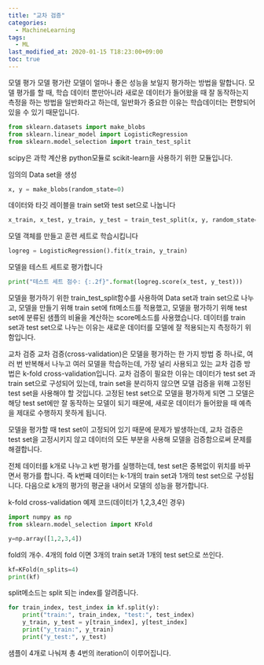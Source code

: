 ```yaml
---
title: "교차 검증"
categories: 
  - MachineLearning
tags:
  - ML
last_modified_at: 2020-01-15 T18:23:00+09:00
toc: true
---
```


모델 평가
모델 평가란 모델이 얼마나 좋은 성능을 보일지 평가하는 방법을 말합니다.
모델 평가를 할 때, 학습 데이터 뿐만아니라 새로운 데이터가 들어왔을 때 잘 동작하는지 측정을 하는 방법을 일반화라고 하는데,
일반화가 중요한 이유는 학습데이터는 편향되어 있을 수 있기 때문입니다.

```python
from sklearn.datasets import make_blobs
from sklearn.linear_model import LogisticRegression
from sklearn.model_selection import train_test_split
```
scipy은 과학 계산용 python모듈로 scikit-learn을 사용하기 위한 모듈입니다.

임의의 Data set을 생성

```python
x, y = make_blobs(random_state=0)
```
데이터와 타깃 레이블을 train set와 test set으로 나눕니다
```python
x_train, x_test, y_train, y_test = train_test_split(x, y, random_state=0)
```

 모델 객체를 만들고 훈련 세트로 학습시킵니다

```python
logreg = LogisticRegression().fit(x_train, y_train)
```
모델을 테스트 세트로 평가합니다
```python
print("테스트 세트 점수: {:.2f}".format(logreg.score(x_test, y_test)))
```
모델을 평가하기 위한  train_test_split함수를 사용하여 Data set과 train set으로 나누고,
모델을 만들기 위해 train set에 fit메소드를 적용했고,
모델을 평가하기 위해 test set에 분류된 샘플의 비율을 계산하는 score메소드를 사용했습니다.
데이터를 train set과 test set으로 나누는 이유는 
새로운 데이터를 모델에 잘 적용되는지 측정하기 위함입니다.

교차 검증
교차 검증(cross-validation)은 모델을 평가하는 한 가지 방법 중 하나로,
여러 번 반복해서 나누고 여러 모델을 학습하는데,
가장 널리 사용되고 있는 교차 검증 방법은 k-fold cross-validation입니다.
교차 검증이 필요한 이유는 데이터가 test set 과 train set으로 구성되어 있는데,
train set을 분리하지 않으면 모델 검증을 위해 고정된 test set을 사용해야 할 것입니다.
고정된 test set으로 모델을 평가하게 되면 그 모델은 해당 test set에만 잘 동작하는 모델이 되기 때문에,
새로운 데이터가 들어왔을 때 예측을 제대로 수행하지 못하게 됩니다.

모델을 평가할 때 test set이 고정되어 있기 때문에 문제가 발생하는데,
교차 검증은 test set을 고정시키지 않고 데이터의 모든 부분을 사용해 모델을 검증함으로써 문제를 해결합니다.

전체 데이터를 k개로 나누고 k번 평가를 실행하는데, test set은 중복없이 위치를 바꾸면서 평가를 합니다.
즉 k번째 데이터는 k-1개의 train set과 1개의 test set으로 구성됩니다.
다음으로 k개의 평가의 평균을 내어서 모델의 성능을 평가합니다.

k-fold cross-validation 예제 코드(데이터가 1,2,3,4인 경우)

```python
import numpy as np
from sklearn.model_selection import KFold

y=np.array([1,2,3,4])
```
fold의 개수. 4개의 fold 이면 3개의 train set과 1개의 test set으로 쓰인다.

```python
kf=KFold(n_splits=4)
print(kf)
```
split메소드는 split 되는 index를 알려줍니다.

```python
for train_index, test_index in kf.split(y):
    print("train:", train_index, "test:", test_index)
    y_train, y_test = y[train_index], y[test_index]
    print("y_train:", y_train)
    print("y_test:", y_test)
```
샘플이 4개로 나눠져 총 4번의 iteration이 이루어집니다.






 


